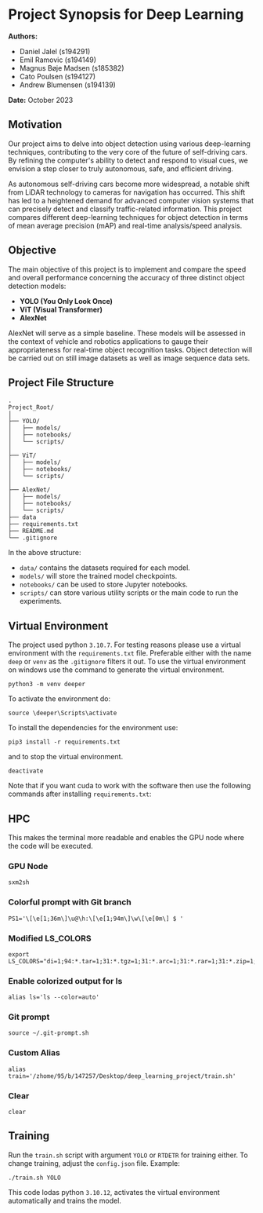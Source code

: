 # Project Synopsis for Deep Learning

**Authors:** 
- Daniel Jalel (s194291)
- Emil Ramovic (s194149)
- Magnus Bøje Madsen (s185382)
- Cato Poulsen (s194127)
- Andrew Blumensen (s194139)

**Date:** October 2023

## Motivation

Our project aims to delve into object detection using various deep-learning techniques, contributing to the very core of the future of self-driving cars. By refining the computer's ability to detect and respond to visual cues, we envision a step closer to truly autonomous, safe, and efficient driving.

As autonomous self-driving cars become more widespread, a notable shift from LiDAR technology to cameras for navigation has occurred. This shift has led to a heightened demand for advanced computer vision systems that can precisely detect and classify traffic-related information. This project compares different deep-learning techniques for object detection in terms of mean average precision (mAP) and real-time analysis/speed analysis.

## Objective

The main objective of this project is to implement and compare the speed and overall performance concerning the accuracy of three distinct object detection models:

- **YOLO (You Only Look Once)**
- **ViT (Visual Transformer)**
- **AlexNet**

AlexNet will serve as a simple baseline. These models will be assessed in the context of vehicle and robotics applications to gauge their appropriateness for real-time object recognition tasks. Object detection will be carried out on still image datasets as well as image sequence data sets.

## Project File Structure

```
.
Project_Root/
│
├── YOLO/
│   ├── models/
│   ├── notebooks/
│   └── scripts/
│
├── ViT/
│   ├── models/
│   ├── notebooks/
│   └── scripts/
│
├── AlexNet/
│   ├── models/
│   ├── notebooks/
│   └── scripts/
├── data
├── requirements.txt
├── README.md
└── .gitignore
```

In the above structure:
- `data/` contains the datasets required for each model.
- `models/` will store the trained model checkpoints.
- `notebooks/` can be used to store Jupyter notebooks.
- `scripts/` can store various utility scripts or the main code to run the experiments.


## Virtual Environment
The project used python `3.10.7`. For testing reasons please use a virtual environment with the `requirements.txt` file.
Preferable either with the name `deep` or `venv` as the `.gitignore` filters it out. To use the virtual environment on windows use the command to generate the virtual environment.

```
python3 -m venv deeper
```
To activate the environment do:

```
source \deeper\Scripts\activate
```
To install the dependencies for the environment use:
```
pip3 install -r requirements.txt
```
and to stop the virtual environment.
```
deactivate
```
Note that if you want cuda to work with the software then use the following commands after installing `requirements.txt`:

## HPC
This makes the terminal more readable and enables the GPU node where the code will be executed.
### GPU Node
```
sxm2sh
```
### Colorful prompt with Git branch
```
PS1='\[\e[1;36m\]\u@\h:\[\e[1;94m\]\w\[\e[0m\] $ '
```

### Modified LS_COLORS
```
export LS_COLORS="di=1;94:*.tar=1;31:*.tgz=1;31:*.arc=1;31:*.rar=1;31:*.zip=1;31:*.gz=1;31:*.bz2=1;31:*.xz=1;31:*.exe=$
```
### Enable colorized output for ls
```
alias ls='ls --color=auto'
```
### Git prompt
```
source ~/.git-prompt.sh
```
### Custom Alias
```
alias train='/zhome/95/b/147257/Desktop/deep_learning_project/train.sh'
```

### Clear
```
clear
```

## Training

Run the `train.sh` script with argument `YOLO` or `RTDETR` for training either. To change training, adjust the `config.json` file. Example:

```
./train.sh YOLO
```
This code lodas python `3.10.12`, activates the virtual environment automatically and trains the model.